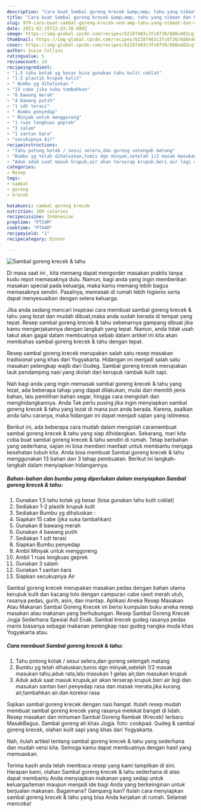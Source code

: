 ```yaml
---
description: "Cara buat Sambal goreng krecek &amp;amp; tahu yang nikmat dan Mudah Dibuat"
title: "Cara buat Sambal goreng krecek &amp;amp; tahu yang nikmat dan Mudah Dibuat"
slug: 979-cara-buat-sambal-goreng-krecek-and-amp-tahu-yang-nikmat-dan-mudah-dibuat
date: 2021-02-15T22:43:30.690Z
image: https://img-global.cpcdn.com/recipes/b218f403c3fc6f30/680x482cq70/sambal-goreng-krecek-tahu-foto-resep-utama.jpg
thumbnail: https://img-global.cpcdn.com/recipes/b218f403c3fc6f30/680x482cq70/sambal-goreng-krecek-tahu-foto-resep-utama.jpg
cover: https://img-global.cpcdn.com/recipes/b218f403c3fc6f30/680x482cq70/sambal-goreng-krecek-tahu-foto-resep-utama.jpg
author: Susie Collins
ratingvalue: 5
reviewcount: 14
recipeingredient:
- "1,5 tahu kotak yg besar bisa gunakan tahu kulit coklat"
- "1-2 plastik krupuk kulit"
- " Bumbu yg dihaluskan "
- "15 cabe jika suka tambahkan"
- "8 bawang merah"
- "4 bawang putih"
- "1 sdt terasi"
- " Bumbu penyedap"
- " Minyak untuk menggoreng"
- "1 ruas lengkuas geprek"
- "3 salam"
- "1 santan kara"
- "secukupnya Air"
recipeinstructions:
- "Tahu potong kotak / sesui selera,dan goreng setengah matang"
- "Bumbu yg telah dihaluskan,tumis dgn minyak,setelah 1/2 masak masukan tahu,aduk rata,lalu masukan 1 gelas air,dan masukan krupuk"
- "Aduk aduk saat masuk krupuk,air akan terserap krupuk.beri air lagi dan masukan santan beri penyedap rasa dan masak merata.jika kurang air,tambahkan air.dan koreksi rasa"
categories:
- Resep
tags:
- sambal
- goreng
- krecek

katakunci: sambal goreng krecek 
nutrition: 169 calories
recipecuisine: Indonesian
preptime: "PT24M"
cooktime: "PT44M"
recipeyield: "1"
recipecategory: Dinner

---
```



![Sambal goreng krecek &amp; tahu](https://img-global.cpcdn.com/recipes/b218f403c3fc6f30/680x482cq70/sambal-goreng-krecek-tahu-foto-resep-utama.jpg)

Di masa  saat ini , kita memang dapat mengorder masakan praktis tanpa kudu repot memasaknya dulu. Namun, bagi anda yang ingin memberikan masakan special pada keluarga, maka kamu memang lebih bagus memasaknya sendiri. Pasalnya, memasak di rumah lebih higienis serta dapat menyesuaikan dengan selera keluarga.

Jika anda sedang mencari inspirasi cara membuat sambal goreng krecek &amp; tahu yang lezat dan mudah dibuat,maka anda sudah berada di tempat yang tepat. Resep sambal goreng krecek &amp; tahu  sebenarnya gampang dibuat jika kamu mengerjakannya dengan langkah yang tepat. Namun, anda tidak usah takut akan gagal dalam membuatnya 
sebab dalam artikel ini kita akan membahas sambal goreng krecek &amp; tahu dengan tepat.  

Resep sambal goreng krecek merupakan salah satu resep masakan tradisional yang khas dari Yogyakarta. Hidangan ini menjadi salah satu masakan pelengkap wajib dari Gudeg. Sambal goreng krecek merupakan lauk pendamping nasi yang diolah dari kerupuk rambak kulit sapi.

Nah bagi anda yang ingin memasak sambal goreng krecek &amp; tahu yang lezat, ada beberapa tahap yang dapat dilakukan, mulai dari memilih jenis bahan, lalu pemilihan bahan segar, hingga cara mengolah dan menghidangkannya. Anda Tak perlu pusing jika ingin menyiapkan sambal goreng krecek &amp; tahu yang lezat di mana pun anda berada. Karena, asalkan anda  tahu caranya, maka hidangan ini dapat menjadi sajian yang istimewa.

Berikut ini, ada beberapa cara mudah dalam mengolah caramembuat sambal goreng krecek &amp; tahu yang siap dihidangkan. Sekarang, mari kita coba buat sambal goreng krecek &amp; tahu sendiri di rumah. Tetap berbahan yang sederhana, sajian ini bisa memberi manfaat untuk membantu menjaga kesehatan tubuh kita. Anda bisa membuat Sambal goreng krecek &amp; tahu menggunakan 13 bahan dan 3 tahap pembuatan. Berikut ini langkah-langkah dalam menyiapkan hidangannya.

<!--inarticleads1-->

##### Bahan-bahan dan bumbu yang diperlukan dalam menyiapkan Sambal goreng krecek &amp; tahu:

1. Gunakan 1,5 tahu kotak yg besar (bisa gunakan tahu kulit coklat)
1. Sediakan 1-2 plastik krupuk kulit
1. Sediakan  Bumbu yg dihaluskan :
1. Siapkan 15 cabe (jika suka tambahkan)
1. Gunakan 8 bawang merah
1. Gunakan 4 bawang putih
1. Sediakan 1 sdt terasi
1. Siapkan  Bumbu penyedap
1. Ambil  Minyak untuk menggoreng
1. Ambil 1 ruas lengkuas geprek
1. Gunakan 3 salam
1. Gunakan 1 santan kara
1. Siapkan secukupnya Air


Sambal goreng krecek merupakan masakan pedas dengan bahan utama kerupuk kulit dan kacang tolo dengan campuran cabe rawit merah utuh, rasanya pedas, gurih, asin, dan mantap. Aplikasi Aneka Resep Masakan Atau Makanan Sambal Goreng Krecek ini berisi kumpulan buku aneka resep masakan atau makanan yang berhubungan. Resep Sambal Goreng Krecek Jogja Sederhana Spesial Asli Enak. Sambal krecek gudeg rasanya pedas manis biasanya sebagai makanan pelengkap nasi gudeg nangka muda khas Yogyakarta atau. 

<!--inarticleads2-->

##### Cara membuat Sambal goreng krecek &amp; tahu:

1. Tahu potong kotak / sesui selera,dan goreng setengah matang
1. Bumbu yg telah dihaluskan,tumis dgn minyak,setelah 1/2 masak masukan tahu,aduk rata,lalu masukan 1 gelas air,dan masukan krupuk
1. Aduk aduk saat masuk krupuk,air akan terserap krupuk.beri air lagi dan masukan santan beri penyedap rasa dan masak merata.jika kurang air,tambahkan air.dan koreksi rasa


Sajikan sambal goreng krecek dengan nasi hangat. Itulah resep mudah membuat sambal goreng krecek yang rasanya melekat banget di lidah. Resep masakan dan minuman Sambal Goreng Rambak (Krecek) terbaru MasakBagus. Sambal goreng ati khas Jogja. foto: cookpad. Gudeg &amp; sambal goreng krecek, olahan kulit sapi yang khas dari Yogyakarta. 

Nah, itulah artikel tentang  sambal goreng krecek &amp; tahu  yang sederhana dan mudah versi kita. Semoga kamu dapat membuatnya dengan hasil yang memuaskan. 

Terima kasih anda telah membaca resep yang kami tampilkan di sini. Harapan kami, olahan  Sambal goreng krecek &amp; tahu sederhana di atas dapat membantu Anda menyiapkan makanan yang sedap untuk keluarga/teman maupun menjadi ide bagi Anda yang berkeinginan untuk berjualan makanan. Bagaimana? Gampang kan? Itulah cara menyiapkan sambal goreng krecek &amp; tahu yang bisa Anda kerjakan di rumah. Selamat mencoba!

